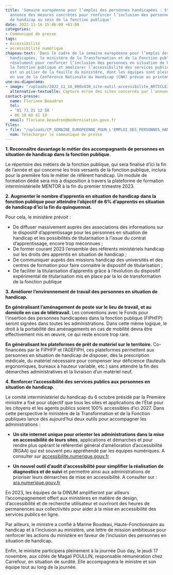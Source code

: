 ```yaml
---
title: 'Semaine européenne pour l’emploi des personnes handicapées : Stanislas Guerini
  annonce des mesures concrètes pour renforcer l’inclusion des personnes en situation
  de handicap au sein de la fonction publique'
date: 2022-11-16 15:46:00 +01:00
categories:
- Communiqué de presse
tags:
- Accessibilité
- accessibilité numérique
chapeau-text: 'Dans le cadre de la semaine européenne pour l’emploi des personnes
  handicapées, le ministère de la Transformation et de la Fonction publiques s’engage
  résolument pour renforcer l’inclusion des personnes en situation de handicap dans
  la fonction publique et améliorer l’accessibilité des services publics. L’inclusion
  est un pilier de la feuille du ministère, dont les équipes sont pleinement mobilisées
  en vue de la Conférence Nationale du Handicap (CNH) prévue au printemps 2023. '
une-ou-diaporama:
- image: "/uploads/2022_11_16_800x430_site-outil-accessibilite_ARTICLE3-7787f9.jpg"
  alternative-textuelle: Capture écran des sites concernés par l'annonce
contact-presse:
  name: Floriane Beaudron
  tel:
  - '01 71 21 12 50 '
  - 06 10 60 41 19
  email: floriane.beaudron@modernisation.gouv.fr
files:
- file: "/uploads/CP_SEMAINE_EUROPEENNE_POUR_L'EMPLOI_DES_PERSONNES_HANDICAPEES_ENGAGEMENT.pdf"
  nom: Télécharger le communiqué de presse
---
```


**1. Reconnaître davantage le métier  des accompagnants de personnes en situation de handicap dans la fonction publique.**

Le répertoire des métiers de la fonction publique, qui sera finalisé d’ici la fin de l’année et qui concerne les trois versants de la fonction publique, inclura pour la première fois le métier de référent handicap. Un module de formation dédié sera mis à disposition à travers la plateforme de formation interministérielle MENTOR à la fin du premier trimestre 2023.

**2. Augmenter le  nombre d’apprentis en situation de handicap dans la fonction publique pour atteindre l’objectif de 6% d’apprentis en situation de handicap d’ici la fin du quinquennat.** 

Pour cela, le ministère prévoit :

* De diffuser massivement auprès des associations des informations sur le dispositif d’apprentissage pour les personnes en situation de handicap et les possibilités de titularisation à l’issue du contrat d’apprentissage, encore trop méconnues ;
* De former courant 2023 l’ensemble des référents ministériels handicap sur les droits des apprentis en situation de handicap ;
* De communiquer auprès des missions handicap des universités et des centres de formation pour faire connaitre le dispositif de titularisation ;
* De faciliter la titularisation d’apprentis grâce à l’évolution du dispositif expérimental de titularisation mis en place par la loi de transformation de la fonction publique

**3. Améliorer l’environnement de travail des personnes en situation de handicap.**

**En généralisant l’aménagement de poste sur le lieu de travail, et au domicile en cas de télétravail.** Les conventions avec le Fonds pour l'insertion des personnes handicapées dans la fonction publique (FIPHFP)  seront signées dans toutes les administrations. Dans cette même logique, le droit à la portabilité des aménagements en cas de mobilité devra être effectivement mis en œuvre, ce qui reste encore trop rare. 

**En généralisant les plateformes de prêt de matériel sur le territoire.** Co-financées par le FIPHFP et l’AGEFIPH, ces plateformes permettent aux personnes en situation de handicap de disposer, dès la prescription médicale, du matériel nécessaire pour compenser leur déficience (fauteuils ergonomiques, bureaux à hauteur variable, etc.) sans attendre la fin des démarches administratives et la livraison d’un matériel neuf.



**4. Renforcer l’accessibilité des services publics aux personnes en situation de handicap.**

Le comité interministériel du handicap du 6 octobre présidé par la Première ministre a fixé pour objectif que tous les sites et applications de l’État pour les citoyens et les agents publics soient 100% accessibles d’ici 2027. Dans cette perspective le ministère de la Transformation et de la Fonction publiques lance dès aujourd’hui deux outils pour accompagner les administrations :

* **Un site internet unique pour orienter les administrations dans la mise en accessibilité de leurs sites**, applications et démarches et pour rendre plus opérant le référentiel général d’amélioration d’accessibilité (RGAA) qui est souvent peu appréhendé par les équipes numériques. A consulter sur [accessibilite.numerique.gouv.fr](https://accessibilite.numerique.gouv.fr/) 

* **Un nouvel outil d’audit d’accessibilité pour simplifier la réalisation de diagnostics et de suivi** et permettre ainsi aux administrations de prioriser leurs démarches de mise en accessibilité. A consulter sur : [ara.numerique.gouv.fr](https://ara.numerique.gouv.fr/)

En 2023, les équipes de la DINUM amplifieront par ailleurs l’accompagnement offert aux ministères en matière de design, d’accessibilité et de recherche utilisateur et ouvriront des heures de permanences aux collectivités pour aider à la mise en accessibilité des services publics en ligne.


Par ailleurs, le ministre a confié à Marine Boudeau, Haute-Fonctionnaire au handicap et à l’inclusion au ministère, une lettre de mission ambitieuse pour renforcer les actions du ministère en faveur de l’inclusion des personnes en situation de handicap.


Enfin, le ministre participera pleinement à la journée Duo day, le jeudi 17 novembre, aux côtés de Magali POULLIN, responsable rémunération chez Carrefour, en situation de surdité. Elle accompagnera le ministre et son équipe tout au long de la journée. 



